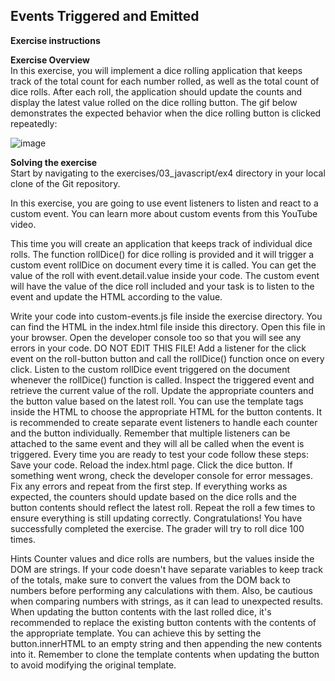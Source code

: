 ## Events Triggered and Emitted

**Exercise instructions**

**Exercise Overview**  
In this exercise, you will implement a dice rolling application that keeps track of the total count for each number rolled, as well as the total count of dice rolls. After each roll, the application should update the counts and display the latest value rolled on the dice rolling button. The gif below demonstrates the expected behavior when the dice rolling button is clicked repeatedly:

![image](https://github.com/user-attachments/assets/f654b7a8-9397-40aa-ba7f-e1362b648c43)



**Solving the exercise**  
Start by navigating to the exercises/03_javascript/ex4 directory in your local clone of the Git repository.


In this exercise, you are going to use event listeners to listen and react to a custom event. You can learn more about custom events from this YouTube video.


This time you will create an application that keeps track of individual dice rolls. The function rollDice() for dice rolling is provided and it will trigger a custom event rollDice on document every time it is called. You can get the value of the roll with event.detail.value inside your code. The custom event will have the value of the dice roll included and your task is to listen to the event and update the HTML according to the value.

Write your code into custom-events.js file inside the exercise directory.
You can find the HTML in the index.html file inside this directory. Open this file in your browser. Open the developer console too so that you will see any errors in your code. DO NOT EDIT THIS FILE!
Add a listener for the click event on the roll-button button and call the rollDice() function once on every click.
Listen to the custom rollDice event triggered on the document whenever the rollDice() function is called. Inspect the triggered event and retrieve the current value of the roll. Update the appropriate counters and the button value based on the latest roll. You can use the template tags inside the HTML to choose the appropriate HTML for the button contents. It is recommended to create separate event listeners to handle each counter and the button individually. Remember that multiple listeners can be attached to the same event and they will all be called when the event is triggered.
Every time you are ready to test your code follow these steps:
Save your code.
Reload the index.html page.
Click the dice button.
If something went wrong, check the developer console for error messages. Fix any errors and repeat from the first step.
If everything works as expected, the counters should update based on the dice rolls and the button contents should reflect the latest roll. Repeat the roll a few times to ensure everything is still updating correctly.
Congratulations! You have successfully completed the exercise.
The grader will try to roll dice 100 times.

Hints
Counter values and dice rolls are numbers, but the values inside the DOM are strings. If your code doesn't have separate variables to keep track of the totals, make sure to convert the values from the DOM back to numbers before performing any calculations with them. Also, be cautious when comparing numbers with strings, as it can lead to unexpected results.
When updating the button contents with the last rolled dice, it's recommended to replace the existing button contents with the contents of the appropriate template. You can achieve this by setting the button.innerHTML to an empty string and then appending the new contents into it.
Remember to clone the template contents when updating the button to avoid modifying the original template.
